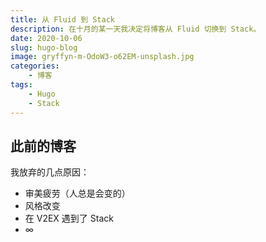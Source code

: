 ```yaml
---
title: 从 Fluid 到 Stack
description: 在十月的某一天我决定将博客从 Fluid 切换到 Stack。
date: 2020-10-06
slug: hugo-blog
image: gryffyn-m-OdoW3-o62EM-unsplash.jpg
categories:
    - 博客
tags:
    - Hugo
    - Stack
---
```

## 此前的博客

我放弃的几点原因：
- 审美疲劳（人总是会变的）
- 风格改变
- 在 V2EX 遇到了 Stack
- ∞
